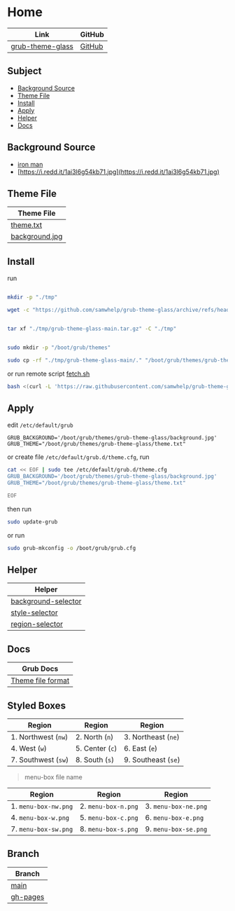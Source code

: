 

# Home

| Link | GitHub |
| ---- | ------ |
| [grub-theme-glass](https://samwhelp.github.io/grub-theme-glass/) | [GitHub](https://github.com/samwhelp/grub-theme-glass) |




## Subject

* [Background Source](#background-source)
* [Theme File](#theme-file)
* [Install](#install)
* [Apply](#apply)
* [Helper](#helper)
* [Docs](#docs)




## Background Source

* [iron man](https://www.reddit.com/r/wallpaper/comments/olengo/3840x2160_iron_man/)
* [https://i.redd.it/1ai3l6g54kb71.jpg](https://i.redd.it/1ai3l6g54kb71.jpg)




## Theme File

| Theme File                       |
| -------------------------------- |
| [theme.txt](https://github.com/samwhelp/grub-theme-glass/blob/main/theme.txt)           |
| [background.jpg](https://github.com/samwhelp/grub-theme-glass/blob/main/background.jpg) |




## Install

run

``` sh

mkdir -p "./tmp"

wget -c "https://github.com/samwhelp/grub-theme-glass/archive/refs/heads/main.tar.gz" -O "./tmp/grub-theme-glass-main.tar.gz"


tar xf "./tmp/grub-theme-glass-main.tar.gz" -C "./tmp"


sudo mkdir -p "/boot/grub/themes"

sudo cp -rf "./tmp/grub-theme-glass-main/." "/boot/grub/themes/grub-theme-glass"

```

or run remote script [fetch.sh](https://github.com/samwhelp/grub-theme-glass/blob/main/helper/theme-installer/fetch.sh)

``` sh
bash <(curl -L 'https://raw.githubusercontent.com/samwhelp/grub-theme-glass/main/helper/theme-installer/fetch.sh')
```




## Apply

edit `/etc/default/grub`

```
GRUB_BACKGROUND='/boot/grub/themes/grub-theme-glass/background.jpg'
GRUB_THEME="/boot/grub/themes/grub-theme-glass/theme.txt"
```

or create file `/etc/default/grub.d/theme.cfg`, run

``` sh
cat << EOF | sudo tee /etc/default/grub.d/theme.cfg
GRUB_BACKGROUND='/boot/grub/themes/grub-theme-glass/background.jpg'
GRUB_THEME="/boot/grub/themes/grub-theme-glass/theme.txt"

EOF
```


then run

``` sh
sudo update-grub
```

or run

``` sh
sudo grub-mkconfig -o /boot/grub/grub.cfg
```




## Helper

| Helper |
| ------ |
| [background-selector](https://github.com/samwhelp/grub-theme-glass/tree/main/helper/background-selector) |
| [style-selector](https://github.com/samwhelp/grub-theme-glass/tree/main/helper/style-selector) |
| [region-selector](https://github.com/samwhelp/grub-theme-glass/tree/main/helper/region-selector) |




## Docs

| Grub Docs |
| ---- |
| [Theme file format](https://www.gnu.org/software/grub/manual/grub/html_node/Theme-file-format.html) |




## Styled Boxes

| Region              | Region          | Region              |
| ------------------- | --------------- | ------------------- |
| 1. Northwest (`nw`) | 2. North (`n`)  | 3. Northeast (`ne`) |
| 4. West (`w`)       | 5. Center (`c`) | 6. East (`e`)       |
| 7. Southwest (`sw`) | 8. South (`s`)  | 9. Southeast (`se`) |

> menu-box file name

| Region               | Region              | Region               |
| -------------------- | ------------------- | -------------------- |
| 1. `menu-box-nw.png` | 2. `menu-box-n.png` | 3. `menu-box-ne.png` |
| 4. `menu-box-w.png`  | 5. `menu-box-c.png` | 6. `menu-box-e.png`  |
| 7. `menu-box-sw.png` | 8. `menu-box-s.png` | 9. `menu-box-se.png` |




## Branch

| Branch |
| --- |
| [main](https://github.com/samwhelp/grub-theme-glass/tree/main) |
| [gh-pages](https://github.com/samwhelp/grub-theme-glass/tree/gh-pages) |
